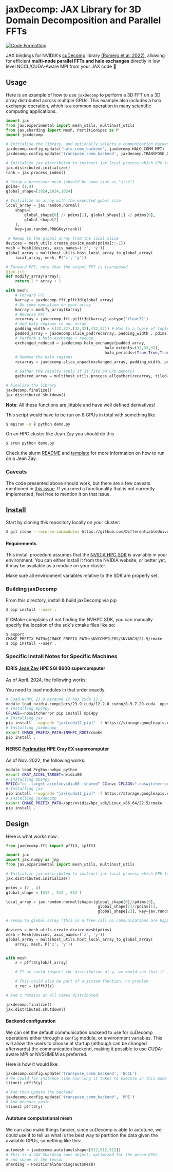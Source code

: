 # jaxDecomp: JAX Library for 3D Domain Decomposition and Parallel FFTs
[![Code Formatting](https://github.com/DifferentiableUniverseInitiative/jaxDecomp/actions/workflows/formatting.yml/badge.svg)](https://github.com/DifferentiableUniverseInitiative/jaxDecomp/actions/workflows/formatting.yml)

JAX bindings for NVIDIA's [cuDecomp](https://nvidia.github.io/cuDecomp/index.html) library [(Romero et al. 2022)](https://dl.acm.org/doi/abs/10.1145/3539781.3539797), allowing for efficient **multi-node parallel FFTs and halo exchanges** directly in low level NCCL/CUDA-Aware MPI from your JAX code :tada:

## Usage

Here is an example of how to use `jaxDecomp` to perform a 3D FFT on a 3D array distributed across multiple GPUs. This example also includes a halo exchange operation, which is a common operation in many scientific computing applications.

```python
import jax
from jax.experimental import mesh_utils, multihost_utils
from jax.sharding import Mesh, PartitionSpec as P
import jaxdecomp

# Initialise the library, and optionally selects a communication backend (defaults to NCCL)
jaxdecomp.config.update('halo_comm_backend', jaxdecomp.HALO_COMM_MPI)
jaxdecomp.config.update('transpose_comm_backend', jaxdecomp.TRANSPOSE_COMM_MPI_A2A)

# Initialize jax distributed to instruct jax local process which GPU to use
jax.distributed.initialize()
rank = jax.process_index()

# Setup a processor mesh (should be same size as "size")
pdims= (1,4)
global_shape=[1024,1024,1024]

# Initialize an array with the expected gobal size
local_array = jax.random.normal(
    shape=[
        global_shape[0] // pdims[1], global_shape[1] // pdims[0],
        global_shape[2]
    ],
    key=jax.random.PRNGKey(rank))

 # Remap to the global array from the local slice
devices = mesh_utils.create_device_mesh(pdims[::-1])
mesh = Mesh(devices, axis_names=('z', 'y'))
global_array = multihost_utils.host_local_array_to_global_array(
    local_array, mesh, P('z', 'y'))

# Forward FFT, note that the output FFT is transposed
@jax.jit
def modify_array(array):
    return 2 * array + 1

with mesh:
    # Forward FFT
    karray = jaxdecomp.fft.pfft3d(global_array)
    # Do some operation on your array
    karray = modify_array(karray)
    # Reverse FFT
    recarray = jaxdecomp.fft.pifft3d(karray).astype('float32')
    # Add halo regions to our array
    padding_width = ((32,32),(32,32),(32,32)) # Has to a tuple of tuples
    padded_array = jaxdecomp.slice_pad(recarray, padding_width , pdims)
    # Perform a halo exchange + reduce
    exchanged_reduced = jaxdecomp.halo_exchange(padded_array,
                                           halo_extents=(32,32,32),
                                           halo_periods=(True,True,True))
    # Remove the halo regions
    recarray = jaxdecomp.slice_unpad(exchanged_array, padding_width, pdims)

    # Gather the results (only if it fits on CPU memory)
    gathered_array = multihost_utils.process_allgather(recarray, tiled=True)

# Finalize the library
jaxdecomp.finalize()
jax.distributed.shutdown()
```
**Note**: All these functions are jittable and have well defined derivatives!

This script would have to be run on 8 GPUs in total with something like

```bash
$ mpirun -n 8 python demo.py
```

On an HPC cluster like Jean Zay you should do this

```bash
$ srun python demo.py
```

Check the slurm [README](slurms/README.md) and [template](slurms/template.slurm) for more information on how to run on a Jean Zay.

### Caveats

The code presented above should work, but there are a few caveats mentioned in [this issue](https://github.com/DifferentiableUniverseInitiative/jaxDecomp/issues/1). If you need a functionality that is not currently implemented, feel free to mention it on that issue.

## Install

Start by cloning this repository locally on your cluster:
```bash
$ git clone --recurse-submodules https://github.com/DifferentiableUniverseInitiative/jaxDecomp
```

#### Requirements

This install procedure assumes that the [NVIDIA HPC SDK](https://developer.nvidia.com/hpc-sdk) is available in your environment. You can either install it from the NVIDIA website, or better yet, it may be available as a module on your cluster.

Make sure all environment variables relative to the SDK are properly set.

### Building jaxDecomp

From this directory, install & build jaxDecomp via pip
```bash
$ pip install --user .
```
If CMake complains of not finding the NVHPC SDK, you can manually specify the location
of the sdk's cmake files like so:
```
$ export CMAKE_PREFIX_PATH=$CMAKE_PREFIX_PATH:$NVCOMPILERS/$NVARCH/22.9/cmake
$ pip install --user .
```

### Specific Install Notes for Specific Machines

#### IDRIS [Jean Zay](http://www.idris.fr/eng/jean-zay/cpu/jean-zay-cpu-hw-eng.html) HPE SGI 8600 supercomputer

As of April. 2024, the following works:

You need to load modules in that order exactly.
```bash
# Load NVHPC 23.9 because it has cuda 12.2
module load nvidia-compilers/23.9 cuda/12.2.0 cudnn/8.9.7.29-cuda  openmpi/4.1.5-cuda nccl/2.18.5-1-cuda cmake
# Installing mpi4py
CFLAGS=-noswitcherror pip install mpi4py
# Installing jax
pip install --upgrade "jax[cuda12_pip]" -f https://storage.googleapis.com/jax-releases/jax_cuda_releases.html
# Installing jaxdecomp
export CMAKE_PREFIX_PATH=$NVHPC_ROOT/cmake
pip install .
```

#### NERSC [Perlmutter](https://docs.nersc.gov/systems/perlmutter/architecture/) HPE Cray EX supercomputer

As of Nov. 2022, the following works:
```bash
module load PrgEnv-nvhpc python
export CRAY_ACCEL_TARGET=nvidia80
# Installing mpi4py
MPICC="cc -target-accel=nvidia80 -shared" CC=nvc CFLAGS="-noswitcherror" pip install --force --no-cache-dir --no-binary=mpi4py mpi4py
# Installing jax
pip install --upgrade "jax[cuda11_pip]" -f https://storage.googleapis.com/jax-releases/jax_cuda_releases.html
# Installing jaxdecomp
export CMAKE_PREFIX_PATH=/opt/nvidia/hpc_sdk/Linux_x86_64/22.5/cmake
pip install .
```

## Design

Here is  what works now :

```python
from jaxdecomp.fft import pfft3, ipfft3

import jax
import jax.numpy as jnp
from jax.experimental import mesh_utils, multihost_utils

# Initialize jax distributed to instruct jax local process which GPU to use
jax.distributed.initialize()

pdims = (2 , 4)
global_shape = (512 , 512 , 512 )

local_array = jax.random.normal(shape=[global_shape[0]//pdims[0],
                                        global_shape[1]//pdims[1],
                                        global_shape[2]], key=jax.random.PRNGKey(0))

# remap to global array (this is a free call no communications are happening)

devices = mesh_utils.create_device_mesh(pdims)
mesh = Mesh(devices, axis_names=('z', 'y'))
global_array = multihost_utils.host_local_array_to_global_array(
    array, mesh, P('z', 'y'))


with mesh
    z = pfft3(global_array)

    # If we could inspect the distribution of y, we would see that it is sliced in 2 along x, and 4 along y

    # This could also be part of a jitted function, no problem
    z_rec = ipfft3(z)

# And z remains at all times distributed.

jaxdecomp.finalize()
jax.distributed.shutdown()

```

#### Backend configuration

We can set the default communication backend to use for cuDecomp operations either through a `config` module, or environment variables. This will allow the users to choose at startup (although can be changed afterwards) the communication backend, making it possible to use CUDA-aware MPI or NVSHMEM as preferred.

Here is how it would like:
```python
jaxdecomp.config.update('transpose_comm_backend', 'NCCL')
# We could for instance time how long it takes to execute in this mode
%timeit pfft3(y)

# And then update the backend
jaxdecomp.config.update('transpose_comm_backend', 'MPI')
# And measure again
%timeit pfft3(y)
```

#### Autotune computational mesh

We can also make things fancier, since cuDecomp is able to autotune, we could use it to tell us what is the best way to partition the data given the available GPUs, something like this:
```python
automesh = jaxdecomp.autotune(shape=[512,512,512])
# This is a JAX Sharding spec object, optimized for the given GPUs
# and shape of the tensor
sharding = PositionalSharding(automesh)
```

